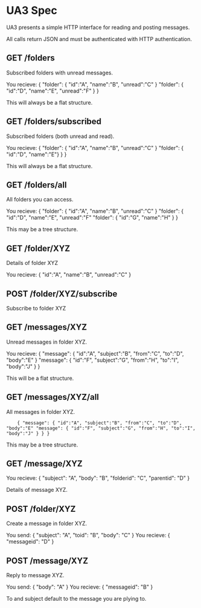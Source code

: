 UA3 Spec
========

UA3 presents a simple HTTP interface for reading and posting messages.

All calls return JSON and must be authenticated with HTTP authentication.

## GET /folders

Subscribed folders with unread messages.

You recieve:
        { "folder": { "id":"A", "name":"B", "unread":"C" } "folder": { "id":"D", "name":"E", "unread":"F" } }

This will always be a flat structure.

## GET /folders/subscribed
Subscribed folders (both unread and read).

You recieve:
        { "folder": { "id":"A", "name":"B", "unread":"C" } "folder": { "id":"D", "name":"E"} } }

This will always be a flat structure.

## GET /folders/all

All folders you can access.

You recieve:
        { "folder": { "id":"A", "name":"B", "unread":"C" } "folder": { "id":"D", "name":"E", "unread":"F" "folder": { "id":"G", "name":"H" } }

This may be a tree structure.

## GET /folder/XYZ
Details of folder XYZ

You recieve:
        { "id":"A", "name":"B", "unread":"C" }

## POST /folder/XYZ/subscribe
Subscribe to folder XYZ

## GET /messages/XYZ
Unread messages in folder XYZ.

You recieve:
        { "message": { "id":"A", "subject":"B", "from":"C", "to":"D", "body":"E" } "message": { "id":"F", "subject":"G", "from":"H", "to":"I", "body":"J" } }

This will be a flat structure.

## GET /messages/XYZ/all

All messages in folder XYZ.

        { "message": { "id":"A", "subject":"B", "from":"C", "to":"D", "body":"E" "message": { "id":"F", "subject":"G", "from":"H", "to":"I", "body":"J" } } }

This may be a tree structure.

## GET /message/XYZ
You recieve:
        { "subject": "A", "body": "B", "folderid": "C", "parentid": "D" }

Details of message XYZ.

## POST /folder/XYZ

Create a message in folder XYZ.

You send:
        { "subject": "A", "toid": "B", "body": "C" }
You recieve:
        { "messageid": "D" }

## POST /message/XYZ

Reply to message XYZ. 

You send:
        { "body": "A" }
You recieve:
        { "messageid": "B" }

To and subject default to the message you are plying to.